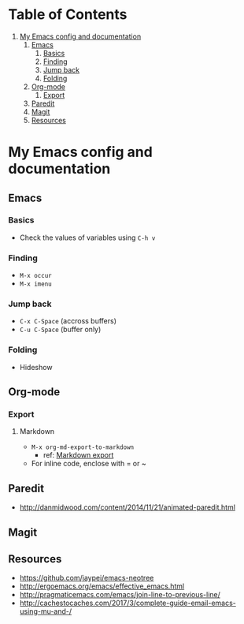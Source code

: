 
# Table of Contents

1.  [My Emacs config and documentation](#org4d51cf1)
    1.  [Emacs](#orge17855c)
        1.  [Basics](#org0fadf7d)
        2.  [Finding](#org45df97f)
        3.  [Jump back](#orgaf22b06)
        4.  [Folding](#orgfcf2f84)
    2.  [Org-mode](#org33e7873)
        1.  [Export](#orgfd58435)
    3.  [Paredit](#org723a31c)
    4.  [Magit](#org0d7d317)
    5.  [Resources](#org05e80bd)


<a id="org4d51cf1"></a>

# My Emacs config and documentation


<a id="orge17855c"></a>

## Emacs


<a id="org0fadf7d"></a>

### Basics

-   Check the values of variables using `C-h v`


<a id="org45df97f"></a>

### Finding

-   `M-x occur`
-   `M-x imenu`


<a id="orgaf22b06"></a>

### Jump back

-   `C-x C-Space` (accross buffers)
-   `C-u C-Space` (buffer only)


<a id="orgfcf2f84"></a>

### Folding

-   Hideshow


<a id="org33e7873"></a>

## Org-mode


<a id="orgfd58435"></a>

### Export

1.  Markdown

    -   `M-x org-md-export-to-markdown`
        -   ref: [Markdown export](https://orgmode.org/manual/Markdown-export.html)
    -   For inline code, enclose with = or ~


<a id="org723a31c"></a>

## Paredit

-   <http://danmidwood.com/content/2014/11/21/animated-paredit.html>


<a id="org0d7d317"></a>

## Magit


<a id="org05e80bd"></a>

## Resources

-   <https://github.com/jaypei/emacs-neotree>
-   <http://ergoemacs.org/emacs/effective_emacs.html>
-   <http://pragmaticemacs.com/emacs/join-line-to-previous-line/>
-   <http://cachestocaches.com/2017/3/complete-guide-email-emacs-using-mu-and-/>

